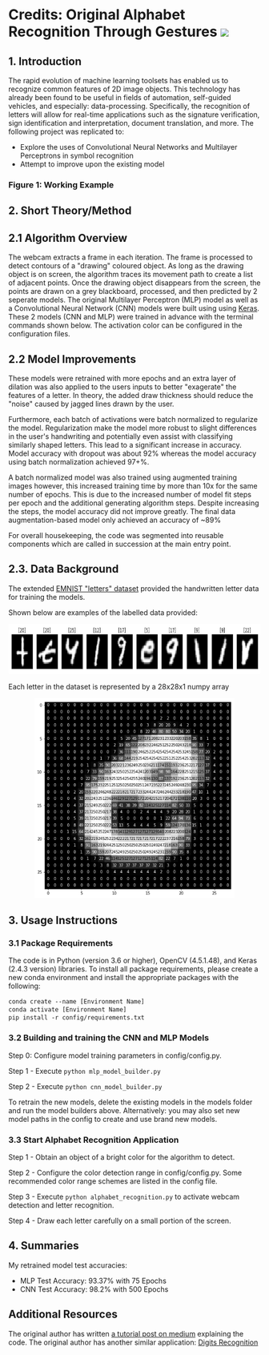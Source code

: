 # Credits: Original Alphabet Recognition Through Gestures [![](https://img.shields.io/github/license/mashape/apistatus.svg)](https://github.com/akshaychandra21/Alphabet_Recognition_RealTime)

## 1. Introduction

The rapid evolution of machine learning toolsets has enabled us to recognize common features of 2D image objects. This technology has already been found to be useful in fields of automation, self-guided vehicles, and especially: data-processing. Specifically, the recognition of letters will allow for real-time applications such as the signature verification, sign identification and interpretation, document translation, and more.
The following project was replicated to:

- Explore the uses of Convolutional Neural Networks and Multilayer Perceptrons in symbol recognition
- Attempt to improve upon the existing model

### Figure 1: Working Example

<!-- <img src="demo.gif"> -->

## 2. Short Theory/Method

## 2.1 Algorithm Overview

The webcam extracts a frame in each iteration. The frame is processed to detect contours of a "drawing" coloured object. As long as the drawing object is on screen, the algorithm traces its movement path to create a list of adjacent points. Once the drawing object disappears from the screen, the points are drawn on a grey blackboard, processed, and then predicted by 2 seperate models. The original Multilayer Perceptron (MLP) model as well as a Convolutional Neural Network (CNN) models were built using using [Keras](https://keras.io/). These 2 models (CNN and MLP) were trained in advance with the terminal commands shown below. The activation color can be configured in the configuration files.

## 2.2 Model Improvements

These models were retrained with more epochs and an extra layer of dilation was also applied to the users inputs to better "exagerate" the features of a letter. In theory, the added draw thickness should reduce the "noise" caused by jagged lines drawn by the user.

Furthermore, each batch of activations were batch normalized to regularize the model. Regularization make the model more robust to slight differences in the user's handwriting and potentially even assist with classifying similarly shaped letters. This lead to a significant increase in accuracy.
Model accuracy with dropout was about 92% whereas the model accuracy using batch normalization achieved 97+%.

A batch normalized model was also trained using augmented training images however, this increased training time by more than 10x for the same number of epochs. This is due to the increased number of model fit steps per epoch and the additional generating algorithm steps. Despite increasing the steps, the model accuracy did not improve greatly. The final data augmentation-based model only achieved an accuracy of ~89%

For overall housekeeping, the code was segmented into reusable components which are called in succession at the main entry point.

## 2.3. Data Background

The extended [EMNIST "letters" dataset](https://www.kaggle.com/crawford/emnist) provided the handwritten letter data for training the models.

Shown below are examples of the labelled data provided:

<p align="center"><img src="images/emnist_sample.png" width=600 height=100/></p>

Each letter in the dataset is represented by a 28x28x1 numpy array

<p align="center"><img src="images/emnist_single_sample.png" width=400 height=400/></p>

## 3. Usage Instructions

### 3.1 Package Requirements

The code is in Python (version 3.6 or higher), OpenCV (4.5.1.48), and Keras (2.4.3 version) libraries.
To install all package requirements, please create a new conda environment and install the appropriate packages with the following:

```
conda create --name [Environment Name]
conda activate [Environment Name]
pip install -r config/requirements.txt
```

### 3.2 Building and training the CNN and MLP Models

Step 0: Configure model training parameters in config/config.py.

Step 1 - Execute `python mlp_model_builder.py`

Step 2 - Execute `python cnn_model_builder.py`

To retrain the new models, delete the existing models in the models folder and run the model builders above.
Alternatively: you may also set new model paths in the config to create and use brand new models.

### 3.3 Start Alphabet Recognition Application

Step 1 - Obtain an object of a bright color for the algorithm to detect.

Step 2 - Configure the color detection range in config/config.py. Some recommended color range schemes are listed in the config file.

Step 3 - Execute `python alphabet_recognition.py` to activate webcam detection and letter recognition.

Step 4 - Draw each letter carefully on a small portion of the screen.

## 4. Summaries

My retrained model test accuracies:

- MLP Test Accuracy: 93.37% with 75 Epochs
- CNN Test Accuracy: 98.2% with 500 Epochs

## Additional Resources

The original author has written [a tutorial post on medium](https://medium.com/@akshaychandra21/97e697b8fb86) explaining the code.
The original author has another similar application: [Digits Recognition](https://github.com/akshaychandra111/Digits_Recognition_RealTime)
